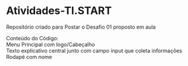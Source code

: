 # Atividades-TI.START

Repositório criado para Postar o Desafio 01 proposto em aula

Conteúdo do Código:</br>
Menu Principal com logo/Cabeçalho </br>
Texto explicativo central junto com campo input que coleta informações</br>
Rodapé com nome</br>
